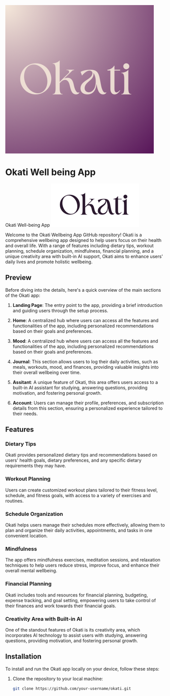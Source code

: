 ![Okati-Logo](images/App_Logo.jpg)
# Okati Well being App
Okati Well-being App
![Okati](images/okati-logo.svg)

Welcome to the Okati Wellbeing App GitHub repository! Okati is a comprehensive wellbeing app designed to help users focus on their health and overall life. With a range of features including dietary tips, workout planning, schedule organization, mindfulness, financial planning, and a unique creativity area with built-in AI support, Okati aims to enhance users' daily lives and promote holistic wellbeing.

## Preview

Before diving into the details, here's a quick overview of the main sections of the Okati app:

1. **Landing Page**: The entry point to the app, providing a brief introduction and guiding users through the setup process.
   
2. **Home**: A centralized hub where users can access all the features and functionalities of the app, including personalized recommendations based on their goals and preferences.

2. **Mood**: A centralized hub where users can access all the features and functionalities of the app, including personalized recommendations based on their goals and preferences.

3. **Journal**: This section allows users to log their daily activities, such as meals, workouts, mood, and finances, providing valuable insights into their overall wellbeing over time.

4. **Assitant**: A unique feature of Okati, this area offers users access to a built-in AI assistant for studying, answering questions, providing motivation, and fostering personal growth.

5. **Account**: Users can manage their profile, preferences, and subscription details from this section, ensuring a personalized experience tailored to their needs.

## Features

### Dietary Tips
Okati provides personalized dietary tips and recommendations based on users' health goals, dietary preferences, and any specific dietary requirements they may have.

### Workout Planning
Users can create customized workout plans tailored to their fitness level, schedule, and fitness goals, with access to a variety of exercises and routines.

### Schedule Organization
Okati helps users manage their schedules more effectively, allowing them to plan and organize their daily activities, appointments, and tasks in one convenient location.

### Mindfulness
The app offers mindfulness exercises, meditation sessions, and relaxation techniques to help users reduce stress, improve focus, and enhance their overall mental wellbeing.

### Financial Planning
Okati includes tools and resources for financial planning, budgeting, expense tracking, and goal setting, empowering users to take control of their finances and work towards their financial goals.

### Creativity Area with Built-in AI
One of the standout features of Okati is its creativity area, which incorporates AI technology to assist users with studying, answering questions, providing motivation, and fostering personal growth.

## Installation

To install and run the Okati app locally on your device, follow these steps:

1. Clone the repository to your local machine:

   ```bash
   git clone https://github.com/your-username/okati.git

